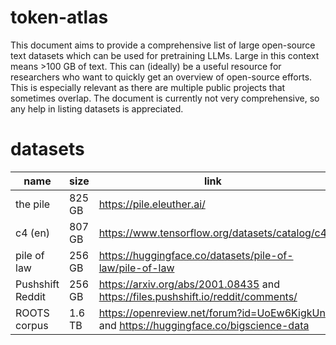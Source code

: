 # token-atlas

This document aims to provide a comprehensive list of large open-source text datasets which can be used for pretraining LLMs. Large in this context means >100 GB of text. This can (ideally) be a useful resource for researchers who want to quickly get an overview of open-source efforts. This is especially relevant as there are multiple public projects that sometimes overlap. The document is currently not very comprehensive, so any help in listing datasets is appreciated.


# datasets

| name        | size | link                                                    |
|-------------|------|---------------------------------------------------------|
| the pile    |   825 GB  | https://pile.eleuther.ai/                               |
| c4 (en)     |  807 GB   | https://www.tensorflow.org/datasets/catalog/c4          |
| pile of law | 256 GB    | https://huggingface.co/datasets/pile-of-law/pile-of-law |
| Pushshift Reddit | 256 GB  | https://arxiv.org/abs/2001.08435 and https://files.pushshift.io/reddit/comments/ |
| ROOTS corpus | 1.6 TB | https://openreview.net/forum?id=UoEw6KigkUn and https://huggingface.co/bigscience-data |
